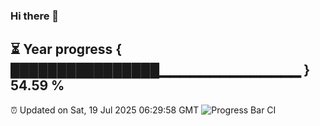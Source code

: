 ### Hi there 👋
⏳ Year progress { ████████████████▁▁▁▁▁▁▁▁▁▁▁▁▁▁ } 54.59 %
---
⏰ Updated on Sat, 19 Jul 2025 06:29:58 GMT
![Progress Bar CI](https://github.com/liununu/liununu/workflows/Progress%20Bar%20CI/badge.svg)
